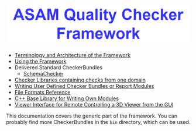 <!---
Copyright 2023 CARIAD SE.
 
This Source Code Form is subject to the terms of the Mozilla
Public License, v. 2.0. If a copy of the MPL was not distributed
with this file, You can obtain one at https://mozilla.org/MPL/2.0/.
-->

![Logo Image](images/qc_framework_logo.drawio.png)
=========================================

- [Terminology and Architecture of the Framework](architecture.md)
- [Using the Framework](using_the_framework.md)
- Delivered Standard CheckerBundles
  - [SchemaChecker](schema_checker.md)
- [Checker Libraries containing checks from one domain](checker_library.md)
- [Writing User Defined Checker Bundles or Report
  Modules](writing_user_defined_modules.md)
- [File Formats Reference](file_formats.md)
- [C++ Base Library for Writing Own Modules](cpp_base_library.md)
- [Viewer Interface for Remote Controlling a 3D Viewer from the
  GUI](viewer_interface.md)

This documentation covers the generic part of the framework. You can probably
find more CheckerBundles in the ``bin`` directory, which can be used.
